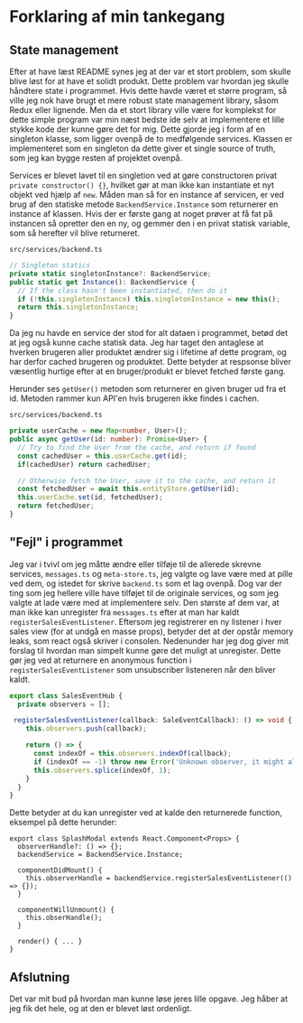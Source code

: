 # Forklaring af min tankegang

## State management

Efter at have læst README synes jeg at der var et stort problem, som skulle blive løst for at have et solidt produkt. Dette problem var hvordan jeg skulle håndtere state i programmet. Hvis dette havde været et større program, så ville jeg nok have brugt et mere robust state management library, såsom Redux eller lignende.
Men da et stort library ville være for komplekst for dette simple program var min næst bedste ide selv at implementere et lille stykke kode der kunne gøre det for mig. Dette gjorde jeg i form af en singleton klasse, som ligger ovenpå de to medfølgende services. Klassen er implementeret som en singleton da dette giver et single source of truth, som jeg kan bygge resten af projektet ovenpå.

Services er blevet lavet til en singletion ved at gøre constructoren privat `private constructor() {}`, hvilket gør at man ikke kan instantiate et nyt objekt ved hjælp af `new`. Måden man så for en instance af servicen, er ved brug af den statiske metode `BackendService.Instance` som returnerer en instance af klassen.
Hvis der er første gang at noget prøver at få fat på instancen så opretter den en ny, og gemmer den i en privat statisk variable, som så herefter vil blive returneret.

`src/services/backend.ts`

```ts
// Singleton statics
private static singletonInstance?: BackendService;
public static get Instance(): BackendService {
  // If the class hasn't been instantiated, then do it
  if (!this.singletonInstance) this.singletonInstance = new this();
  return this.singletonInstance;
}
```

Da jeg nu havde en service der stod for alt dataen i programmet, betød det at jeg også kunne cache statisk data. Jeg har taget den antaglese at hverken brugeren aller produktet ændrer sig i lifetime af dette program, og har derfor cached brugeren og produktet. Dette betyder at respsonse bliver væsentlig hurtige efter at en bruger/produkt er blevet fetched første gang.

Herunder ses `getUser()` metoden som returnerer en given bruger ud fra et id. Metoden rammer kun API'en hvis brugeren ikke findes i cachen.

`src/services/backend.ts`

```typescript
private userCache = new Map<number, User>();
public async getUser(id: number): Promise<User> {
  // Try to find the User from the cache, and return if found
  const cachedUser = this.userCache.get(id);
  if(cachedUser) return cachedUser;

  // Otherwise fetch the User, save it to the cache, and return it
  const fetchedUser = await this.entityStore.getUser(id);
  this.userCache.set(id, fetchedUser);
  return fetchedUser;
}
```

## "Fejl" i programmet

Jeg var i tvivl om jeg måtte ændre eller tilføje til de allerede skrevne services, `messages.ts` og `meta-store.ts`, jeg valgte og lave være med at pille ved dem, og istedet for skrive `backend.ts` som et lag ovenpå. Dog var der ting som jeg hellere ville have tilføjet til de originale services, og som jeg valgte at lade være med at implementere selv. Den største af dem var, at man ikke kan unregister fra `messages.ts` efter at man har kaldt `registerSalesEventListener`.
Eftersom jeg registrerer en ny listener i hver sales view (for at undgå en masse props), betyder det at der opstår memory leaks, som react også skriver i consolen. Nedenunder har jeg dog giver mit forslag til hvordan man simpelt kunne gøre det muligt at unregister.
Dette gør jeg ved at returnere en anonymous function i `registerSalesEventListener` som unsubscriber listeneren når den bliver kaldt.

```typescript
export class SalesEventHub {
  private observers = [];

 registerSalesEventListener(callback: SaleEventCallback): () => void {
    this.observers.push(callback);

    return () => {
      const indexOf = this.observers.indexOf(callback);
      if (indexOf == -1) throw new Error('Unknown observer, it might already be unregistered');
      this.observers.splice(indexOf, 1);
    }
  }
}
```

Dette betyder at du kan unregister ved at kalde den returnerede function, eksempel på dette herunder:

```tsx
export class SplashModal extends React.Component<Props> {
  observerHandle?: () => {};
  backendService = BackendService.Instance;

  componentDidMount() {
    this.observerHandle = backendService.registerSalesEventListener(() => {});
  }

  componentWillUnmount() {
    this.obserHandle();
  }

  render() { ... }
}
```

## Afslutning

Det var mit bud på hvordan man kunne løse jeres lille opgave. Jeg håber at jeg fik det hele, og at den er blevet løst ordenligt.
